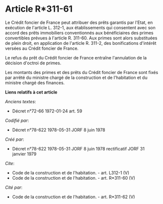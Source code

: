 # Article R*311-61

Le Crédit foncier de France peut attribuer des prêts garantis par l'Etat, en exécution de l'article L. 312-1, aux
établissements qui consentent avec son accord des prêts immobiliers conventionnés aux bénéficiaires des primes convertibles
prévues à l'article R. 311-60. Aux primes sont alors substituées de plein droit, en application de l'article R. 311-2, des
bonifications d'intérêt versées au Crédit foncier de France. 

Le refus du prêt du Crédit foncier de France entraîne l'annulation de la décision d'octroi de primes. 

Les montants des primes et des prêts du Crédit foncier de France sont fixés par arrêté du ministre chargé de la construction
et de l'habitation et du ministre chargé des finances.

**Liens relatifs à cet article**

_Anciens textes_:

  - Décret n°72-66 1972-01-24 art. 59

_Codifié par_:

  - Décret n°78-622 1978-05-31 JORF 8 juin 1978

_Créé par_:

  - Décret n°78-622 1978-05-31 JORF 8 juin 1978 rectificatif JORF 31 janvier 1979

_Cite_:

  - Code de la construction et de l'habitation. - art. L312-1 (V)
  - Code de la construction et de l'habitation. - art. R*311-60 (V)

_Cité par_:

  - Code de la construction et de l'habitation. - art. R*311-62 (V)
